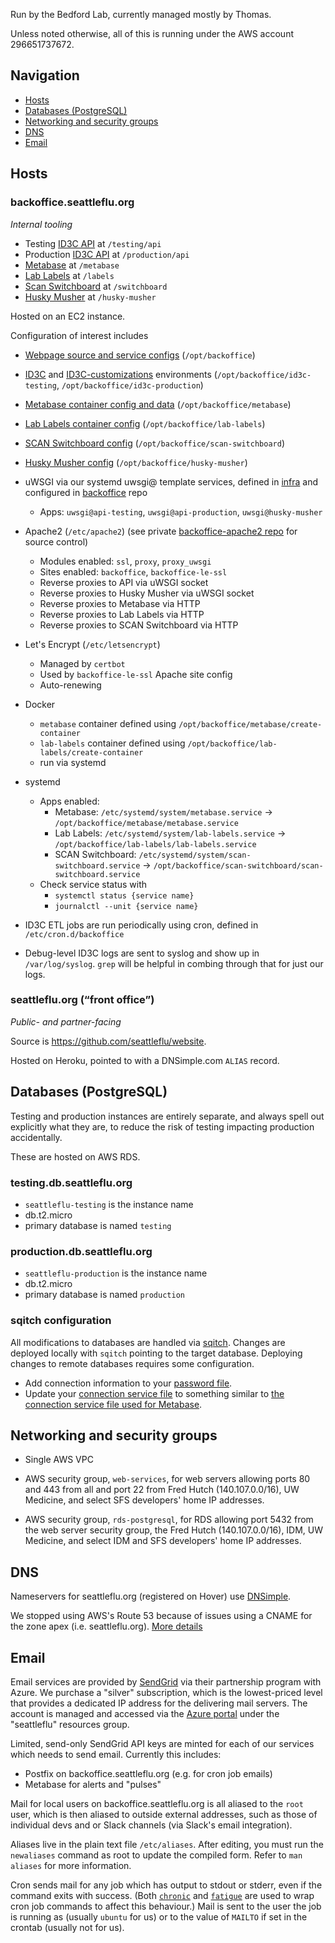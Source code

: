 Run by the Bedford Lab, currently managed mostly by Thomas.

Unless noted otherwise, all of this is running under the AWS account
296651737672.

## Navigation
* [Hosts](#hosts)
* [Databases (PostgreSQL)](#databases-postgresql)
* [Networking and security groups](#networking-and-security-groups)
* [DNS](#dns)
* [Email](#email)


## Hosts

### backoffice.seattleflu.org

_Internal tooling_

* Testing [ID3C API](https://github.com/seattleflu/id3c) at `/testing/api`
* Production [ID3C API](https://github.com/seattleflu/id3c) at `/production/api`
* [Metabase](https://metabase.com) at `/metabase`
* [Lab Labels](https://github.com/tsibley/Lab-Labels) at `/labels`
* [Scan Switchboard](https://github.com/seattleflu/scan-switchboard) at `/switchboard`
* [Husky Musher](https://github.com/seattleflu/husky-musher) at `/husky-musher`

Hosted on an EC2 instance.

Configuration of interest includes

* [Webpage source and service configs](https://github.com/seattleflu/backoffice) (`/opt/backoffice`)

* [ID3C](https://github.com/seattleflu/id3c) and [ID3C-customizations](https://github.com/seattleflu/id3c-customizations) environments (`/opt/backoffice/id3c-testing`, `/opt/backoffice/id3c-production`)

* [Metabase container config and data](https://github.com/seattleflu/backoffice/tree/master/metabase) (`/opt/backoffice/metabase`)

* [Lab Labels container config](https://github.com/seattleflu/backoffice/tree/master/lab-labels) (`/opt/backoffice/lab-labels`)

* [SCAN Switchboard config](https://github.com/seattleflu/backoffice/tree/master/scan-switchboard) (`/opt/backoffice/scan-switchboard`)

* [Husky Musher config](https://github.com/seattleflu/backoffice/tree/master/husky-musher) (`/opt/backoffice/husky-musher`)


* uWSGI via our systemd uwsgi@ template services, defined in [infra](https://github.com/seattleflu/infra) and configured in [backoffice](https://github.com/seattleflu/backoffice) repo
    - Apps: `uwsgi@api-testing`, `uwsgi@api-production`, `uwsgi@husky-musher`

* Apache2 (`/etc/apache2`) (see private [backoffice-apache2 repo](https://github.com/seattleflu/backoffice-apache2) for source control)
    - Modules enabled: `ssl`, `proxy`, `proxy_uwsgi`
    - Sites enabled: `backoffice`, `backoffice-le-ssl`
    - Reverse proxies to API via uWSGI socket
    - Reverse proxies to Husky Musher via uWSGI socket
    - Reverse proxies to Metabase via HTTP
    - Reverse proxies to Lab Labels via HTTP
    - Reverse proxies to SCAN Switchboard via HTTP

* Let's Encrypt (`/etc/letsencrypt`)
    - Managed by `certbot`
    - Used by `backoffice-le-ssl` Apache site config
    - Auto-renewing

* Docker
    - `metabase` container defined using `/opt/backoffice/metabase/create-container`
    - `lab-labels` container defined using `/opt/backoffice/lab-labels/create-container`
    - run via systemd

* systemd
  * Apps enabled:
    * Metabase: `/etc/systemd/system/metabase.service` → `/opt/backoffice/metabase/metabase.service`
    * Lab Labels: `/etc/systemd/system/lab-labels.service` → `/opt/backoffice/lab-labels/lab-labels.service`
    * SCAN Switchboard: `/etc/systemd/system/scan-switchboard.service` → `/opt/backoffice/scan-switchboard/scan-switchboard.service`
  * Check service status with
    - `systemctl status {service name}`
    - `journalctl --unit {service name}`

* ID3C ETL jobs are run periodically using cron, defined in `/etc/cron.d/backoffice`

* Debug-level ID3C logs are sent to syslog and show up in `/var/log/syslog`.
  `grep` will be helpful in combing through that for just our logs.


### seattleflu.org (“front office”)

_Public- and partner-facing_

Source is <https://github.com/seattleflu/website>.

Hosted on Heroku, pointed to with a DNSimple.com `ALIAS` record.


## Databases (PostgreSQL)

Testing and production instances are entirely separate, and always spell out
explicitly what they are, to reduce the risk of testing impacting production
accidentally.

These are hosted on AWS RDS.

### testing.db.seattleflu.org

* `seattleflu-testing` is the instance name
* db.t2.micro
* primary database is named `testing`

### production.db.seattleflu.org

* `seattleflu-production` is the instance name
* db.t2.micro
* primary database is named `production`

### sqitch configuration
All modifications to databases are handled via [sqitch].
Changes are deployed locally with `sqitch` pointing to the target database.
Deploying changes to remote databases requires some configuration.
* Add connection information to your [password file].
* Update your [connection service file] to something similar to [the connection service file used for Metabase].


## Networking and security groups

* Single AWS VPC

* AWS security group, `web-services`, for web servers allowing ports 80 and 443
  from all and port 22 from Fred Hutch (140.107.0.0/16), UW Medicine, and select
  SFS developers' home IP addresses.

* AWS security group, `rds-postgresql`, for RDS allowing port 5432 from the web
  server security group, the Fred Hutch (140.107.0.0/16), IDM, UW Medicine, and select IDM
  and SFS developers' home IP addresses.


## DNS

Nameservers for seattleflu.org (registered on Hover) use
[DNSimple](https://dnsimple.com).

We stopped using AWS's Route 53 because of issues using a CNAME for the zone
apex (i.e. seattleflu.org).
[More details](https://devcenter.heroku.com/articles/custom-domains#configuring-dns-for-root-domains)


## Email

Email services are provided by [SendGrid](https://sendgrid.com) via their
partnership program with Azure.  We purchase a "silver" subscription, which is
the lowest-priced level that provides a dedicated IP address for the delivering
mail servers.  The account is managed and accessed via the [Azure portal][]
under the "seattleflu" resources group.

Limited, send-only SendGrid API keys are minted for each of our services which
needs to send email.  Currently this includes:

* Postfix on backoffice.seattleflu.org (e.g. for cron job emails)
* Metabase for alerts and "pulses"

Mail for local users on backoffice.seattleflu.org is all aliased to the `root`
user, which is then aliased to outside external addresses, such as those of
individual devs and or Slack channels (via Slack's email integration).

Aliases live in the plain text file `/etc/aliases`.  After editing, you must
run the `newaliases` command as root to update the compiled form.  Refer to
`man aliases` for more information.

Cron sends mail for any job which has output to stdout or stderr, even if the
command exits with success.  (Both [`chronic`][] and [`fatigue`][] are used to
wrap cron job commands to affect this behaviour.)  Mail is sent to the user the
job is running as (usually `ubuntu` for us) or to the value of `MAILTO` if set
in the crontab (usually not for us).


[Azure portal]: https://portal.azure.com
[sqitch]: https://sqitch.org/
[password file]: https://www.postgresql.org/docs/10/libpq-pgpass.html
[connection service file]: https://www.postgresql.org/docs/10/libpq-pgservice.html
[the connection service file used for Metabase]: https://github.com/seattleflu/backoffice/blob/master/pg_service.conf
[`chronic`]: https://joeyh.name/code/moreutils/
[`fatigue`]: https://github.com/tsibley/fatigue
